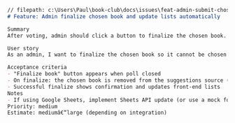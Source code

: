﻿```markdown
// filepath: c:\Users\Paul\book-club\docs\issues\feat-admin-submit-chosen.md
# Feature: Admin finalize chosen book and update lists automatically

Summary
After voting, admin should click a button to finalize the chosen book. The chosen book is removed from the suggestions pool and automatically appended to the books-read list (with month/year).

User story
As an admin, I want to finalize the chosen book so it cannot be chosen again and appears in books-read.

Acceptance criteria
- "Finalize book" button appears when poll closed
- On finalize: the chosen book is removed from the suggestions source (Google Sheets) and added to books-read (with date)
- Successful finalize shows confirmation and updates front-end lists
Notes
- If using Google Sheets, implement Sheets API update (or use a mock for now)
Priority: medium
Estimate: mediumâ€“large (depending on integration)
```
